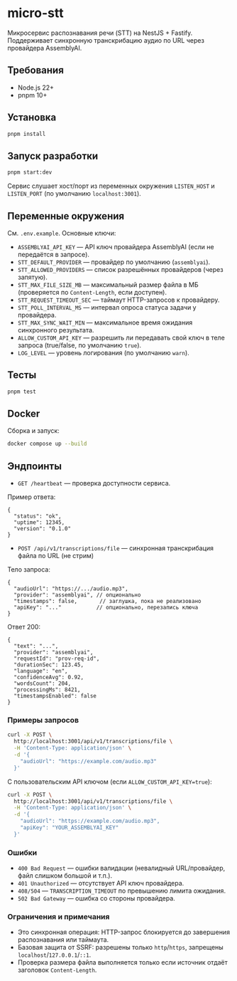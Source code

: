 # micro-stt

Микросервис распознавания речи (STT) на NestJS + Fastify. Поддерживает синхронную транскрибацию аудио по URL через провайдера AssemblyAI.

## Требования

- Node.js 22+
- pnpm 10+

## Установка

```bash
pnpm install
```

## Запуск разработки

```bash
pnpm start:dev
```

Сервис слушает хост/порт из переменных окружения `LISTEN_HOST` и `LISTEN_PORT` (по умолчанию `localhost:3001`).

## Переменные окружения

См. `.env.example`. Основные ключи:

- `ASSEMBLYAI_API_KEY` — API ключ провайдера AssemblyAI (если не передаётся в запросе).
- `STT_DEFAULT_PROVIDER` — провайдер по умолчанию (`assemblyai`).
- `STT_ALLOWED_PROVIDERS` — список разрешённых провайдеров (через запятую).
- `STT_MAX_FILE_SIZE_MB` — максимальный размер файла в МБ (проверяется по `Content-Length`, если доступен).
- `STT_REQUEST_TIMEOUT_SEC` — таймаут HTTP-запросов к провайдеру.
- `STT_POLL_INTERVAL_MS` — интервал опроса статуса задачи у провайдера.
- `STT_MAX_SYNC_WAIT_MIN` — максимальное время ожидания синхронного результата.
- `ALLOW_CUSTOM_API_KEY` — разрешить ли передавать свой ключ в теле запроса (true/false, по умолчанию `true`).
- `LOG_LEVEL` — уровень логирования (по умолчанию `warn`).

## Тесты

```bash
pnpm test
```

## Docker

Сборка и запуск:

```bash
docker compose up --build
```

## Эндпоинты

- `GET /heartbeat` — проверка доступности сервиса.

Пример ответа:

```
{
  "status": "ok",
  "uptime": 12345,
  "version": "0.1.0"
}
```

- `POST /api/v1/transcriptions/file` — синхронная транскрибация файла по URL (не стрим)

Тело запроса:

```
{
  "audioUrl": "https://.../audio.mp3",
  "provider": "assemblyai", // опционально
  "timestamps": false,       // заглушка, пока не реализовано
  "apiKey": "..."           // опционально, перезапись ключа
}
```

Ответ 200:

```
{
  "text": "...",
  "provider": "assemblyai",
  "requestId": "prov-req-id",
  "durationSec": 123.45,
  "language": "en",
  "confidenceAvg": 0.92,
  "wordsCount": 204,
  "processingMs": 8421,
  "timestampsEnabled": false
}
```

### Примеры запросов

```bash
curl -X POST \
  http://localhost:3001/api/v1/transcriptions/file \
  -H 'Content-Type: application/json' \
  -d '{
    "audioUrl": "https://example.com/audio.mp3"
  }'
```

С пользовательским API ключом (если `ALLOW_CUSTOM_API_KEY=true`):

```bash
curl -X POST \
  http://localhost:3001/api/v1/transcriptions/file \
  -H 'Content-Type: application/json' \
  -d '{
    "audioUrl": "https://example.com/audio.mp3",
    "apiKey": "YOUR_ASSEMBLYAI_KEY"
  }'
```

### Ошибки

- `400 Bad Request` — ошибки валидации (невалидный URL/провайдер, файл слишком большой и т.п.).
- `401 Unauthorized` — отсутствует API ключ провайдера.
- `408/504` — `TRANSCRIPTION_TIMEOUT` по превышению лимита ожидания.
- `502 Bad Gateway` — ошибка со стороны провайдера.

### Ограничения и примечания

- Это синхронная операция: HTTP-запрос блокируется до завершения распознавания или таймаута.
- Базовая защита от SSRF: разрешены только `http`/`https`, запрещены `localhost`/`127.0.0.1`/`::1`.
- Проверка размера файла выполняется только если источник отдаёт заголовок `Content-Length`.

